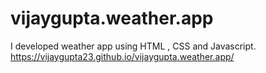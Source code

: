 # vijaygupta.weather.app
I developed weather app using HTML , CSS and Javascript.
https://vijaygupta23.github.io/vijaygupta.weather.app/
